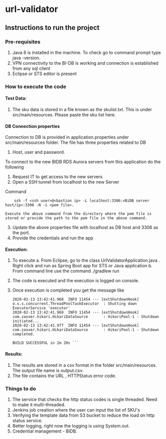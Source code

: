 # url-validator

## Instructions to run the project

### Pre-requisites
1. Java 8 is installed in the machine. To check go to command prompt type java -version.
2. VPN connectivity to the BI-DB is working and connection is established from any sql client
3. Eclipse or STS editor is present

### How to execute the code

#### Test Data:
1. The sku data is stored in a file known as the skulist.txt. This is under src/main/resources. Please paste the sku list here.

#### DB Connection properties
Connection to DB is provided in application.properties under src/main/resources folder. The file has three properties related to DB
1. Host, user and password.

To connect to the new BIDB RDS Aurora servers from this application do the following
1. Request IT to get access to the new servers
2. Open a SSH tunnel from localhost to the new Server

Command
```
	ssh -f <ssh user>@<bastion ip> -L localhost:3306:<BiDB server host/ip>:3306 -N -i <pem file>.
```
	Execute the above command from the directory where the pem file is stored or provide the path to the pem file in the above command.
3. Update the above properties file with localhost as DB host and 3306 as the port.
4. Provide the credentials and run the app	
	

#### Execution:
1. To execute
	a. From Eclipse, go to the class UrlValidatorApplication.java . Right click and run as Spring Boot app for STS or Java application
	b. From command line use the command ./gradlew run
2. The code is executed and the execution is logged on console.
3. Once execution is completed you get the message like 

	```
	2020-02-13 13:42:41.968  INFO 11454 --- [extShutdownHook] o.s.s.concurrent.ThreadPoolTaskExecutor  : Shutting down ExecutorService 'executor'
	2020-02-13 13:42:41.969  INFO 11454 --- [extShutdownHook] com.zaxxer.hikari.HikariDataSource       : HikariPool-1 - Shutdown initiated...
	2020-02-13 13:42:41.977  INFO 11454 --- [extShutdownHook] com.zaxxer.hikari.HikariDataSource       : HikariPool-1 - Shutdown completed.

	BUILD SUCCESSFUL in 2m 20s ```
	
#### Results:
1. The results are stored in a csv format in the folder src/main/resources. The output file name is output.csv.
2. The file contains the URL , HTTPStatus error code.


### Things to do

1.  The service that checks the http status codes is single threaded. Need to make it multi-threaded.
2.  Jenkins job creation where the user can input the list of SKU's
3.  Verifying the template data from S3 bucket to reduce the load on http status service.
4.  Better logging, right now the logging is using System.out.
5.  Credential management - BiDB.